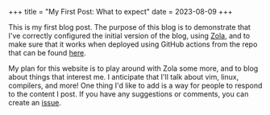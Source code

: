 +++
title = "My First Post: What to expect"
date = 2023-08-09
+++

This is my first blog post. The purpose of this blog is to demonstrate that I've correctly configured the initial version of the blog, using [Zola](https://www.getzola.org), and to make sure that it works when deployed using GitHub actions from the repo that can be found [here](https://github.com/michaelmaitland/myblog).

My plan for this website is to play around with Zola some more, and to blog about things that interest me. I anticipate that I'll talk about vim, linux, compilers, and more! One thing I'd like to add is a way for people to respond to the content I post. If you have any suggestions or comments, you can create an [issue](https://github.com/michaelmaitland/myblog/issues).
